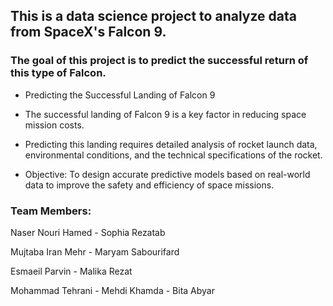 ## This is a data science project to analyze data from SpaceX's Falcon 9. 
### The goal of this project is to predict the successful return of this type of Falcon.

- Predicting the Successful Landing of Falcon 9


- The successful landing of Falcon 9 is a key factor in reducing space mission costs.

- Predicting this landing requires detailed analysis of rocket launch data, environmental conditions, and the technical specifications of the rocket.

- Objective: To design accurate predictive models based on real-world data to improve the safety and efficiency of space missions.


### Team Members:

Naser Nouri Hamed - Sophia Rezatab

Mujtaba Iran Mehr - Maryam Sabourifard

Esmaeil Parvin - Malika Rezat

Mohammad Tehrani - Mehdi Khamda - Bita Abyar

